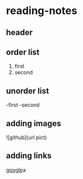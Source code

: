 # reading-notes
## header

## order list
1) first
2) second

## unorder list
-first
-second

## adding images
![github](url pict)

## adding links
[google](url)a

